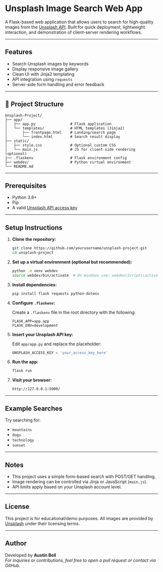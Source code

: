 # Unsplash Image Search Web App

A Flask-based web application that allows users to search for high-quality images from the [Unsplash API](https://unsplash.com/developers). Built for quick deployment, lightweight interaction, and demonstration of client-server rendering workflows.

---

## Features

- Search Unsplash images by keywords
- Display responsive image gallery
- Clean UI with Jinja2 templating
- API integration using `requests`
- Server-side form handling and error feedback

---

## 📁 Project Structure

```
Unsplash-Project/
├── app/
│   ├── app.py                # Flask application
│   └── templates/            # HTML templates (Jinja2)
│       ├── frontpage.html    # Landing/search page
│       └── index.html        # Search result display
├── static/
│   ├── style.css             # Optional custom CSS
│   └── main.js               # JS for client-side rendering (optional)
├── .flaskenv                 # Flask environment config
├── webdev/                   # Python virtual environment
└── README.md
```

---

## Prerequisites

- Python 3.8+
- Pip
- A valid [Unsplash API access key](https://unsplash.com/developers)

---

## Setup Instructions

1. **Clone the repository:**

   ```bash
   git clone https://github.com/yourusername/unsplash-project.git
   cd unsplash-project
   ```

2. **Set up a virtual environment (optional but recommended):**

   ```bash
   python -m venv webdev
   source webdev/bin/activate  # On Windows use: webdev\Scripts\activate
   ```

3. **Install dependencies:**

   ```bash
   pip install flask requests python-dotenv
   ```

4. **Configure `.flaskenv`:**

   Create a `.flaskenv` file in the root directory with the following:

   ```
   FLASK_APP=app.app
   FLASK_ENV=development
   ```

5. **Insert your Unsplash API key:**

   Edit `app/app.py` and replace the placeholder:

   ```python
   UNSPLASH_ACCESS_KEY = 'your_access_key_here'
   ```

6. **Run the app:**

   ```bash
   flask run
   ```

7. **Visit your browser:**

   ```
   http://127.0.0.1:5000/
   ```

---

## Example Searches

Try searching for:

- `mountains`
- `dogs`
- `technology`
- `sunset`

---

## Notes

- This project uses a simple form-based search with POST/GET handling.
- Image rendering can be controlled via Jinja or JavaScript (`main.js`).
- API limits apply based on your Unsplash account level.

---

## License

This project is for educational/demo purposes. All images are provided by [Unsplash](https://unsplash.com/terms) under their licensing terms.

---

## Author

Developed by **Austin Bell**  
_For inquiries or contributions, feel free to open a pull request or contact via GitHub._
